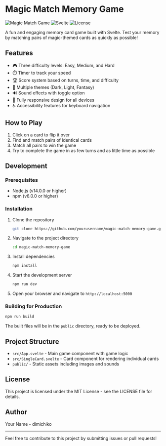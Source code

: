 # Magic Match Memory Game

![Magic Match Game](https://img.shields.io/badge/Game-Memory-blue)
![Svelte](https://img.shields.io/badge/Built%20with-Svelte-orange)
![License](https://img.shields.io/badge/License-MIT-green)

A fun and engaging memory card game built with Svelte. Test your memory by matching pairs of magic-themed cards as quickly as possible!

## Features

- 🎮 Three difficulty levels: Easy, Medium, and Hard
- ⏱️ Timer to track your speed
- 🏆 Score system based on turns, time, and difficulty
- 🎨 Multiple themes (Dark, Light, Fantasy)
- 🔊 Sound effects with toggle option
- 📱 Fully responsive design for all devices
- ♿ Accessibility features for keyboard navigation

## How to Play

1. Click on a card to flip it over
2. Find and match pairs of identical cards
3. Match all pairs to win the game
4. Try to complete the game in as few turns and as little time as possible

## Development

### Prerequisites

- Node.js (v14.0.0 or higher)
- npm (v6.0.0 or higher)

### Installation

1. Clone the repository
   ```bash
   git clone https://github.com/yourusername/magic-match-memory-game.git
   ```

2. Navigate to the project directory
   ```bash
   cd magic-match-memory-game
   ```

3. Install dependencies
   ```bash
   npm install
   ```

4. Start the development server
   ```bash
   npm run dev
   ```

5. Open your browser and navigate to `http://localhost:5000`

### Building for Production

```bash
npm run build
```

The built files will be in the `public` directory, ready to be deployed.

## Project Structure

- `src/App.svelte` - Main game component with game logic
- `src/SingleCard.svelte` - Card component for rendering individual cards
- `public/` - Static assets including images and sounds

## License

This project is licensed under the MIT License - see the LICENSE file for details.

## Author

Your Name - dimichiko

---

Feel free to contribute to this project by submitting issues or pull requests!